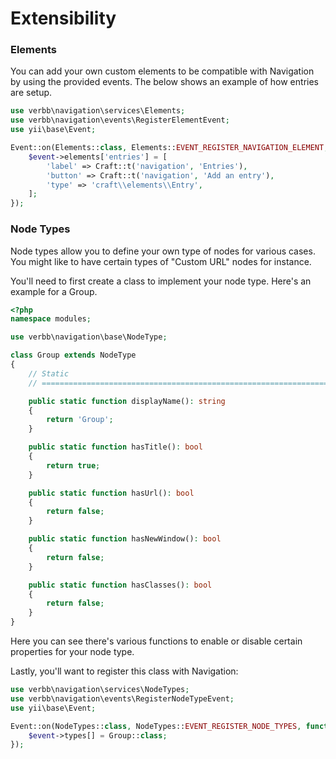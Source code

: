 # Extensibility

### Elements

You can add your own custom elements to be compatible with Navigation by using the provided events. The below shows an example of how entries are setup.

```php
use verbb\navigation\services\Elements;
use verbb\navigation\events\RegisterElementEvent;
use yii\base\Event;

Event::on(Elements::class, Elements::EVENT_REGISTER_NAVIGATION_ELEMENT, function(RegisterElementEvent $event) {
    $event->elements['entries'] = [
        'label' => Craft::t('navigation', 'Entries'),
        'button' => Craft::t('navigation', 'Add an entry'),
        'type' => 'craft\\elements\\Entry',
    ];
});
```

### Node Types

Node types allow you to define your own type of nodes for various cases. You might like to have certain types of "Custom URL" nodes for instance.

You'll need to first create a class to implement your node type. Here's an example for a Group.

```php
<?php
namespace modules;

use verbb\navigation\base\NodeType;

class Group extends NodeType
{
    // Static
    // =========================================================================

    public static function displayName(): string
    {
        return 'Group';
    }

    public static function hasTitle(): bool
    {
        return true;
    }

    public static function hasUrl(): bool
    {
        return false;
    }

    public static function hasNewWindow(): bool
    {
        return false;
    }

    public static function hasClasses(): bool
    {
        return false;
    }
}
```

Here you can see there's various functions to enable or disable certain properties for your node type.

Lastly, you'll want to register this class with Navigation:

```php
use verbb\navigation\services\NodeTypes;
use verbb\navigation\events\RegisterNodeTypeEvent;
use yii\base\Event;

Event::on(NodeTypes::class, NodeTypes::EVENT_REGISTER_NODE_TYPES, function(RegisterNodeTypeEvent $event) {
    $event->types[] = Group::class;
});
```
